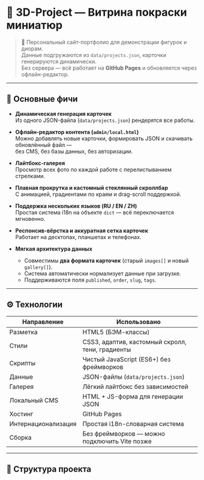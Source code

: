 # 🎨 3D-Project — Витрина покраски миниатюр

> 💎 Персональный сайт-портфолио для демонстрации фигурок и диорам.  
> Данные подгружаются из `data/projects.json`, карточки генерируются динамически.  
> Без сервера — всё работает на **GitHub Pages** и обновляется через офлайн-редактор.

---

## 🚀 Основные фичи

- **Динамическая генерация карточек**  
  Из одного JSON-файла (`data/projects.json`) рендерятся все работы.

- **Офлайн-редактор контента (`admin/local.html`)**  
  Можно добавлять новые карточки, формировать JSON и скачивать обновлённый файл —  
  без CMS, без базы данных, без авторизации.

- **Лайтбокс-галерея**  
  Просмотр всех фото по каждой работе с перелистыванием стрелками.

- **Плавная прокрутка и кастомный стеклянный скроллбар**  
  С анимацией, градиентами по краям и drag-scroll поддержкой.

- **Поддержка нескольких языков (RU / EN / ZH)**  
  Простая система i18n на объекте `dict` — всё переключается мгновенно.

- **Респонсив-вёрстка и аккуратная сетка карточек**  
  Работает на десктопах, планшетах и телефонах.

- **Мягкая архитектура данных**
  - Совместимы **два формата карточек** (старый `images[]` и новый `gallery[]`).
  - Система автоматически нормализует данные при загрузке.
  - Поддерживаются поля `published`, `order`, `slug`, `tags`.

---

## ⚙️ Технологии

| Направление | Использовано |
|--------------|--------------|
| Разметка | HTML5 (БЭМ-классы) |
| Стили | CSS3, адаптив, кастомный скролл, тени, градиенты |
| Скрипты | Чистый JavaScript (ES6+) без фреймворков |
| Данные | JSON-файлы (`data/projects.json`) |
| Галерея | Лёгкий лайтбокс без зависимостей |
| Локальный CMS | HTML + JS-форма для генерации JSON |
| Хостинг | GitHub Pages |
| Интернационализация | Простая i18n-словарная система |
| Сборка | Без фреймворков — можно подключить Vite позже |

---

## 🧱 Структура проекта

